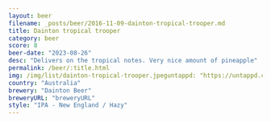 ```yaml
---
layout: beer
filename: _posts/beer/2016-11-09-dainton-tropical-trooper.md
title: Dainton tropical trooper
category: beer
score: 8
beer-date: "2023-08-26"
desc: "Delivers on the tropical notes. Very nice amount of pineapple"
permalink: /beer/:title.html
img: /img/list/dainton-tropical-trooper.jpeguntappd: "https://untappd.com/b/dainton-beer-tropical-trooper/5201971"
country: "Australia"
brewery: "Dainton Beer"
breweryURL: "breweryURL"
style: "IPA - New England / Hazy"
---
```

